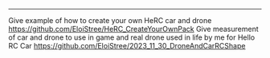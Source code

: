 


---------------
Give example of how to create your own HeRC car and drone https://github.com/EloiStree/HeRC_CreateYourOwnPack
Give measurement of car and drone to use in game and real drone used in life by me for Hello RC Car https://github.com/EloiStree/2023_11_30_DroneAndCarRCShape